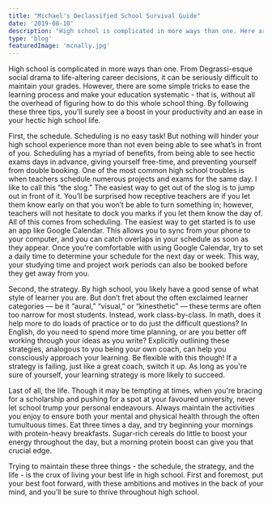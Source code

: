 ```yaml
---
title: "Michael's Declassified School Survival Guide"
date: '2019-08-10'
description: "High school is complicated in more ways than one. Here are a few pointers I'd give to my high school self."
type: 'blog'
featuredImage: 'mcnally.jpg'
---
```


High school is complicated in more ways than one. From Degrassi-esque social drama to life-altering career decisions, it can be seriously difficult to maintain your grades. However, there are some simple tricks to ease the learning process and make your education systematic - that is, without all the overhead of figuring how to do this whole school thing. By following these three tips, you’ll surely see a boost in your productivity and an ease in your hectic high school life.

First, the schedule. Scheduling is no easy task! But nothing will hinder your high school experience more than not even being able to see what’s in front of you. Scheduling has a myriad of benefits, from being able to see hectic exams days in advance, giving yourself free-time, and preventing yourself from double booking. One of the most common high school troubles is when teachers schedule numerous projects and exams for the same day. I like to call this “the slog.” The easiest way to get out of the slog is to jump out in front of it. You’ll be surprised how receptive teachers are if you let them know early on that you won’t be able to turn something in; however, teachers will not hesitate to dock you marks if you let them know the day of. All of this comes from scheduling. The easiest way to get started is to use an app like Google Calendar. This allows you to sync from your phone to your computer, and you can catch overlaps in your schedule as soon as they appear. Once you're comfortable with using Google Calendar, try to set a daily time to determine your schedule for the next day or week. This way, your studying time and project work periods can also be booked before they get away from you.

Second, the strategy. By high school, you likely have a good sense of what style of learner you are. But don’t fret about the often exclaimed learner categories — be it “aural,” “visual,” or “kinesthetic” — these terms are often too narrow for most students. Instead, work class-by-class. In math, does it help more to do loads of practice or to do just the difficult questions? In English, do you need to spend more time planning, or are you better off working through your ideas as you write? Explicitly outlining these strategies, analogous to you being your own coach, can help you consciously approach your learning. Be flexible with this though! If a strategy is failing, just like a great coach, switch it up. As long as you're sure of yourself, your learning strategy is more likely to succeed.

Last of all, the life. Though it may be tempting at times, when you're bracing for a scholarship and pushing for a spot at your favoured university, never let school trump your personal endeavours. Always maintain the activities you enjoy to ensure both your mental and physical health through the often tumultuous times. Eat three times a day, and try beginning your mornings with protein-heavy breakfasts. Sugar-rich cereals do little to boost your energy throughout the day, but a morning protein boost can give you that crucial edge.

Trying to maintain these three things - the schedule, the strategy, and the life - is the crux of living your best life in high school. First and foremost, put your best foot forward, with these ambitions and motives in the back of your mind, and you’ll be sure to thrive throughout high school.
